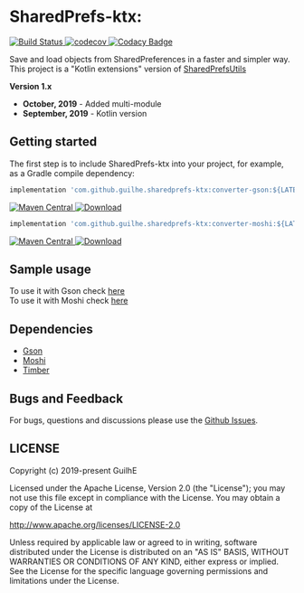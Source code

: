 # SharedPrefs-ktx:
[![Build Status](https://travis-ci.org/GuilhE/SharedPrefs-ktx.svg?branch=master)](https://travis-ci.org/GuilhE/SharedPrefs-ktx)[ ![codecov](https://codecov.io/gh/GuilhE/SharedPrefs-ktx/branch/master/graph/badge.svg)](https://codecov.io/gh/GuilhE/SharedPrefs-ktx)[ ![Codacy Badge](https://api.codacy.com/project/badge/Grade/db0d3641099f4903b2524c67a7e5a5b0)](https://www.codacy.com/manual/GuilhE/SharedPrefs-ktx?utm_source=github.com&amp;utm_medium=referral&amp;utm_content=GuilhE/SharedPrefs-ktx&amp;utm_campaign=Badge_Grade)

Save and load objects from SharedPreferences in a faster and simpler way.  
This project is a "Kotlin extensions" version of [SharedPrefsUtils](https://github.com/GuilhE/SharedPrefsUtils)

**Version 1.x**  
- **October, 2019** - Added multi-module
- **September, 2019** - Kotlin version

## Getting started

The first step is to include SharedPrefs-ktx into your project, for example, as a Gradle compile dependency:

```groovy
implementation 'com.github.guilhe.sharedprefs-ktx:converter-gson:${LATEST_VERSION}'
```
[![Maven Central](https://maven-badges.herokuapp.com/maven-central/com.github.guilhe/SharedPrefs-ktx/badge.svg)](https://search.maven.org/search?q=g:com.github.guilhe%20AND%20a:converter-gson)[ ![Download](https://api.bintray.com/packages/gdelgado/android/SharedPrefs-ktx%3Agson/images/download.svg) ](https://bintray.com/gdelgado/android/SharedPrefs-ktx%3Agson/_latestVersion)
```groovy
implementation 'com.github.guilhe.sharedprefs-ktx:converter-moshi:${LATEST_VERSION}'
```
[![Maven Central](https://maven-badges.herokuapp.com/maven-central/com.github.guilhe/SharedPrefs-ktx/badge.svg)](https://search.maven.org/search?q=g:com.github.guilhe%20AND%20a:converter-moshi)[ ![Download](https://api.bintray.com/packages/gdelgado/android/SharedPrefs-ktx%3Amoshi/images/download.svg) ](https://bintray.com/gdelgado/android/SharedPrefs-ktx%3Amoshi/_latestVersion)

## Sample usage

To use it with Gson check [here](/converter-gson)  
To use it with Moshi check [here](/converter-moshi)

## Dependencies

- [Gson](https://github.com/google/gson)
- [Moshi](https://github.com/square/moshi)
- [Timber](https://github.com/JakeWharton/timber)

## Bugs and Feedback

For bugs, questions and discussions please use the [Github Issues](https://github.com/GuilhE/SharedPrefs-ktx/issues).
 
## LICENSE

Copyright (c) 2019-present GuilhE

Licensed under the Apache License, Version 2.0 (the "License");
you may not use this file except in compliance with the License.
You may obtain a copy of the License at

<http://www.apache.org/licenses/LICENSE-2.0>

Unless required by applicable law or agreed to in writing, software
distributed under the License is distributed on an "AS IS" BASIS,
WITHOUT WARRANTIES OR CONDITIONS OF ANY KIND, either express or implied.
See the License for the specific language governing permissions and
limitations under the License.
